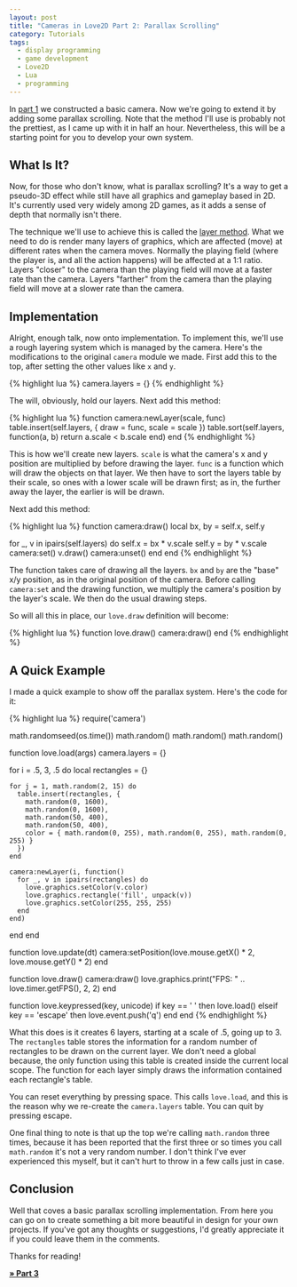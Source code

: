 ```yaml
---
layout: post
title: "Cameras in Love2D Part 2: Parallax Scrolling"
category: Tutorials
tags:
  - display programming
  - game development
  - Love2D
  - Lua
  - programming
---
```


In [part 1](/2011/04/19/cameras-in-love2d-part-1-the-basics) we constructed a basic camera. Now we're going to extend it by adding some parallax scrolling. Note that the method I'll use is probably not the prettiest, as I came up with it in half an hour. Nevertheless, this will be a starting point for you to develop your own system.

## What Is It?

Now, for those who don't know, what is parallax scrolling? It's a way to get a pseudo-3D effect while still have all graphics and gameplay based in 2D. It's currently used very widely among 2D games, as it adds a sense of depth that normally isn't there.

The technique we'll use to achieve this is called the [layer method](http://en.wikipedia.org/wiki/Parallax_scrolling#The_layer_method). What we need to do is render many layers of graphics, which are affected (move) at different rates when the camera moves. Normally the playing field (where the player is, and all the action happens) will be affected at a 1:1 ratio. Layers "closer" to the camera than the playing field will move at a faster rate than the camera. Layers "farther" from the camera than the playing field will move at a slower rate than the camera.

## Implementation

Alright, enough talk, now onto implementation. To implement this, we'll use a rough layering system which is managed by the camera. Here's the modifications to the original `camera` module we made. First add this to the top, after setting the other values like `x` and `y`.

{% highlight lua %}
camera.layers = {}
{% endhighlight %}

The will, obviously, hold our layers. Next add this method:

{% highlight lua %}
function camera:newLayer(scale, func)
  table.insert(self.layers, { draw = func, scale = scale })
  table.sort(self.layers, function(a, b) return a.scale < b.scale end)
end
{% endhighlight %}

This is how we'll create new layers. `scale` is what the camera's x and y position are multiplied by before drawing the layer. `func` is a function which will draw the objects on that layer. We then have to sort the layers table by their scale, so ones with a lower scale will be drawn first; as in, the further away the layer, the earlier is will be drawn.

Next add this method:

{% highlight lua %}
function camera:draw()
  local bx, by = self.x, self.y
  
  for _, v in ipairs(self.layers) do
    self.x = bx * v.scale
    self.y = by * v.scale
    camera:set()
    v.draw()
    camera:unset()
  end
end
{% endhighlight %}

The function takes care of drawing all the layers. `bx` and `by` are the "base" x/y position, as in the original position of the camera. Before calling `camera:set` and the drawing function, we multiply the camera's position by the layer's scale. We then do the usual drawing steps. 

So will all this in place, our `love.draw` definition will become:

{% highlight lua %}
function love.draw()
  camera:draw()
end
{% endhighlight %}

## A Quick Example

I made a quick example to show off the parallax system. Here's the code for it:

{% highlight lua %}
require('camera')

math.randomseed(os.time())
math.random()
math.random()
math.random()

function love.load(args)
  camera.layers = {}
  
  for i = .5, 3, .5 do
    local rectangles = {}
    
    for j = 1, math.random(2, 15) do
      table.insert(rectangles, {
        math.random(0, 1600),
        math.random(0, 1600),
        math.random(50, 400),
        math.random(50, 400),
        color = { math.random(0, 255), math.random(0, 255), math.random(0, 255) }
      })
    end
    
    camera:newLayer(i, function()
      for _, v in ipairs(rectangles) do
        love.graphics.setColor(v.color)
        love.graphics.rectangle('fill', unpack(v))
        love.graphics.setColor(255, 255, 255)
      end
    end)
  end
end

function love.update(dt)
  camera:setPosition(love.mouse.getX() * 2, love.mouse.getY() * 2)
end

function love.draw()
  camera:draw()
  love.graphics.print("FPS: " .. love.timer.getFPS(), 2, 2)
end

function love.keypressed(key, unicode)
  if key == ' ' then
    love.load()
  elseif key == 'escape' then
    love.event.push('q')
  end
end
{% endhighlight %}

What this does is it creates 6 layers, starting at a scale of .5, going up to 3. The `rectangles` table stores the information for a random number of rectangles to be drawn on the current layer. We don't need a global because, the only function using this table is created inside the current local scope. The function for each layer simply draws the information contained each rectangle's table.

You can reset everything by pressing space. This calls `love.load`, and this is the reason why we re-create the `camera.layers` table. You can quit by pressing escape.

One final thing to note is that up the top we're calling `math.random` three times, because it has been reported that the first three or so times you call `math.random` it's not a very random number. I don't think I've ever experienced this myself, but it can't hurt to throw in a few calls just in case.

## Conclusion

Well that coves a basic parallax scrolling implementation. From here you can go on to create something a bit more beautiful in design for your own projects. If you've got any thoughts or suggestions, I'd greatly appreciate it if you could leave them in the comments.

Thanks for reading!

**[&raquo; Part 3](/2011/05/09/cameras-in-love2d-part-3-movement-bounds)**

